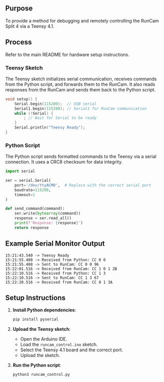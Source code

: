 
## Purpose
To provide a method for debugging and remotely controlling the RunCam Split 4 via a Teensy 4.1.

## Process

Refer to the main README for hardware setup instructions.

### Teensy Sketch

The Teensy sketch initializes serial communication, receives commands from the Python script, and forwards them to the RunCam. It also reads responses from the RunCam and sends them back to the Python script.

```cpp
void setup() {
    Serial.begin(115200);  // USB serial
    Serial1.begin(115200); // Serial1 for RunCam communication
    while (!Serial) {
        ; // Wait for Serial to be ready
    }
    Serial.println("Teensy Ready");
}
```

### Python Script

The Python script sends formatted commands to the Teensy via a serial connection. It uses a CRC8 checksum for data integrity.

```python
import serial

ser = serial.Serial(
    port='/dev/ttyACM0',  # Replace with the correct serial port
    baudrate=115200,
    timeout=1
)

def send_command(command):
    ser.write(bytearray(command))
    response = ser.read_all()
    print(f'Response: {response}')
    return response
```

## Example Serial Monitor Output

```
15:21:43.540 -> Teensy Ready
15:21:55.408 -> Received from Python: CC 0 0
15:21:55.408 -> Sent to RunCam: CC 0 0 96
15:22:01.516 -> Received from RunCam: CC 1 0 1 2B
15:22:10.516 -> Received from Python: CC 1 3
15:22:10.516 -> Sent to RunCam: CC 1 3 67
15:22:20.516 -> Received from RunCam: CC 0 1 3A
```

## Setup Instructions
1. **Install Python dependencies**:

   ```bash
   pip install pyserial
   ```

2. **Upload the Teensy sketch**:
   - Open the Arduino IDE.
   - Load the `runcam_control.ino` sketch.
   - Select the Teensy 4.1 board and the correct port.
   - Upload the sketch.

3. **Run the Python script**:

   ```bash
   python3 runcam_control.py
   ```